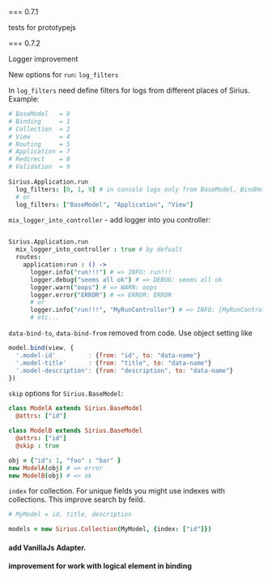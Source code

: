 === 0.7.1 

tests for prototypejs

=== 0.7.2 

Logger improvement

New options for `run`: `log_filters`

In `log_filters` need define filters for logs from different places of Sirius. Example:

```coffee
# BaseModel   = 0
# Binding     = 1
# Collection  = 2
# View        = 4
# Routing     = 5
# Application = 7
# Redirect    = 8
# Validation  = 9
 
Sirius.Application.run
  log_filters: [0, 1, 9] # in console logs only from BaseModel, BindHelper, and Validators
  # or 
  log_filters: ["BaseModel", "Application", "View"]
```

`mix_logger_into_controller` - add logger into you controller:

```coffee

Sirius.Application.run
  mix_logger_into_controller : true # by defualt
  routes: 
    application:run : () ->
      logger.info("run!!!") # => INFO: run!!!
      logger.debug("seems all ok") # => DEBUG: seems all ok
      logger.warn("oops") # => WARN: oops
      logger.error("ERROR") # => ERROR: ERROR
      # or 
      logger.info("run!!!", "MyRunController") # => INFO: [MyRunController] run!!!
      # etc...

```

`data-bind-to`, `data-bind-from` removed from code. Use object setting like

```js
model.bind(view, {
  '.model-id'         : {from: "id", to: "data-name"}
  '.model-title'      : {from: "title", to: "data-name"}
  '.model-description': {from: "description", to: "data-name"}
})

```

`skip` options for `Sirius.BaseModel`:

```coffee
class ModelA extends Sirius.BaseModel
  @attrs: ["id"]

class ModelB extends Sirius.BaseModel
  @attrs: ["id"]
  @skip : true

obj = {"id": 1, "foo" : "bar" }
new ModelA(obj) # => error
new ModelB(obj) # => ok

```

`index` for collection. For unique fields you might use indexes with collections.
This improve search by feild.

```coffee
# MyModel = id, title, description

models = new Sirius.Collection(MyModel, {index: ["id"]})

```

#### add VanillaJs Adapter.

#### improvement for work with logical element in binding











